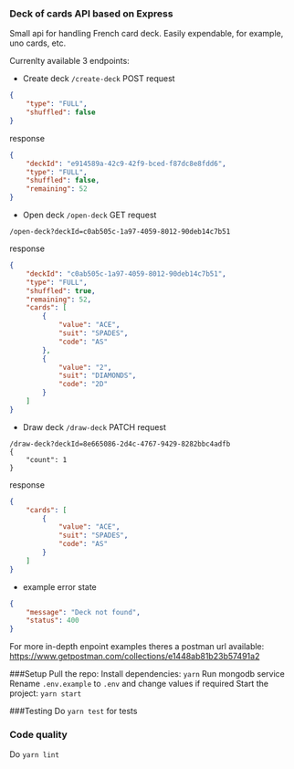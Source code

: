 ### Deck of cards API based on Express
Small api for handling French card deck. Easily expendable, for example, uno cards, etc.

Currenlty available 3 endpoints:
- Create deck `/create-deck` POST
request
```json
{
    "type": "FULL",
    "shuffled": false
}
```
response
```json
{
    "deckId": "e914589a-42c9-42f9-bced-f87dc8e8fdd6",
    "type": "FULL",
    "shuffled": false,
    "remaining": 52
}
````
- Open deck `/open-deck` GET
request
```
/open-deck?deckId=c0ab505c-1a97-4059-8012-90deb14c7b51
```
response
```json
{
    "deckId": "c0ab505c-1a97-4059-8012-90deb14c7b51",
    "type": "FULL",
    "shuffled": true,
    "remaining": 52,
    "cards": [
        {
            "value": "ACE",
            "suit": "SPADES",
            "code": "AS"
        },
        {
            "value": "2",
            "suit": "DIAMONDS",
            "code": "2D"
        }
	]
}
```
- Draw deck `/draw-deck` PATCH
request
```
/draw-deck?deckId=8e665086-2d4c-4767-9429-8282bbc4adfb
{
    "count": 1
}
```
response
```json
{
    "cards": [
        {
            "value": "ACE",
            "suit": "SPADES",
            "code": "AS"
        }
    ]
}
```
- example error state
```json
{
    "message": "Deck not found",
    "status": 400
}
```
For more in-depth enpoint examples theres a postman url available:
https://www.getpostman.com/collections/e1448ab81b23b57491a2

###Setup
Pull the repo: 
Install dependencies: `yarn`
Run mongodb service
Rename `.env.example` to `.env` and change values if required
Start the project: `yarn start`

###Testing
Do `yarn test` for tests

### Code quality
Do `yarn lint`
